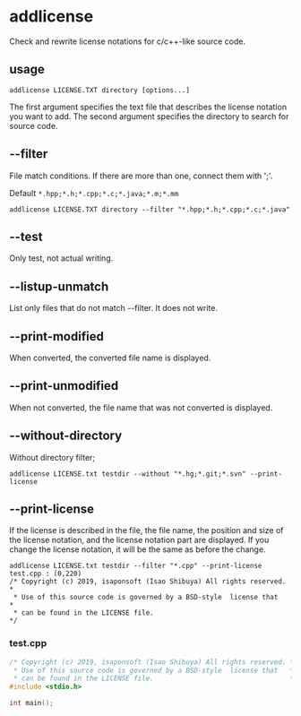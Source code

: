 # addlicense

Check and rewrite license notations for c/c++-like source code.

## usage

```shell
addlicense LICENSE.TXT directory [options...]
```

The first argument specifies the text file that describes the license notation you want to add.
The second argument specifies the directory to search for source code.

## --filter

File match conditions. If there are more than one, connect them with ';'.

Default ```*.hpp;*.h;*.cpp;*.c;*.java;*.m;*.mm```

```shell
addlicense LICENSE.TXT directory --filter "*.hpp;*.h;*.cpp;*.c;*.java"
```

## --test

Only test, not actual writing.

## --listup-unmatch

List only files that do not match --filter. It does not write.

## --print-modified

When converted, the converted file name is displayed.

## --print-unmodified

When not converted, the file name that was not converted is displayed.

## --without-directory

Without directory filter;

```shell
addlicense LICENSE.txt testdir --without "*.hg;*.git;*.svn" --print-license
```


## --print-license

If the license is described in the file, the file name, the position and size of the license notation, and the license notation part are displayed. If you change the license notation, it will be the same as before the change.

```shell
addlicense LICENSE.txt testdir --filter "*.cpp" --print-license
test.cpp : (0,220)
/* Copyright (c) 2019, isaponsoft (Isao Shibuya) All rights reserved. *
 * Use of this source code is governed by a BSD-style  license that   *
 * can be found in the LICENSE file.                                  */
```

### test.cpp

```c++
/* Copyright (c) 2019, isaponsoft (Isao Shibuya) All rights reserved. *
 * Use of this source code is governed by a BSD-style  license that   *
 * can be found in the LICENSE file.                                  */
#include <stdio.h>

int main();
```
